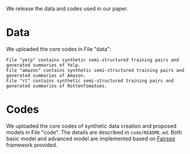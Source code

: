 We release the data and codes used in our paper.
# Data
We uploaded the core codes in File "data":  
```
File "yelp" contains synthetic semi-structured training pairs and generated summaries of Yelp.	  
File "amazon" contains synthetic semi-structured training pairs and generated summaries of Amazon.
File "rt" contains synthetic semi-structured training pairs and generated summaries of RottenTomatoes.
```

# Codes
We uploaded the core codes of synthetic data creation and proposed models in File "code". The details are described in `code/README.md`.
Both basic model and advanced model are implemented based on [Fairseq](https://github.com/pytorch/fairseq) framework provided.

